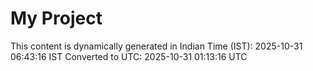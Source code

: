 # My Project

This content is dynamically generated in Indian Time (IST): 2025-10-31 06:43:16 IST
Converted to UTC: 2025-10-31 01:13:16 UTC
